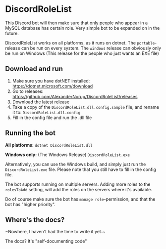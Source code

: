 # DiscordRoleList
This Discord bot will then make sure that only people who appear in a MySQL database has certain role. Very simple bot to be expanded on in the future.

DiscordRoleList works on all platforms, as it runs on dotnet. The `portable`-release can be run on every system.  The `windows` release can obviously only be run on Windows (This release for the people who just wants an EXE file)

## Download and run 

1) Make sure you have dotNET installed: https://dotnet.microsoft.com/download
2) Go to releases: https://github.com/AlexanderNorup/DiscordRoleList/releases
3) Download the latest release
4) Take a copy of the `DiscordRoleList.dll.config.sample` file, and rename it to: `DiscordRoleList.dll.config`
5) Fill in the config file and run the .dll file

## Running the bot

**All platforms:**
`dotnet DiscordRoleList.dll`

**Windows only:** (The Windows Release)
`DiscordRoleList.exe`

Alternatively, you can use the Windows build, and simply just run the `DiscordRoleList.exe` file. Please note that you still have to fill in the config file.

The bot supports running on multiple servers. Adding more roles to the `rolesToAdd` setting, will add the roles on the servers where it's available. 

Do of course make sure the bot has `manage role`-permission, and that the bot has "higher priority".

## Where's the docs?

~Nowhere, I haven't had the time to write it yet.~

The docs? It's "self-documenting code"
